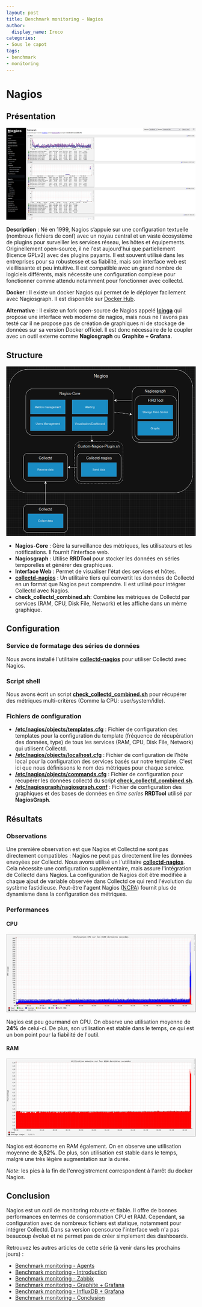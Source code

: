 ```yaml
---
layout: post
title: Benchmark monitoring - Nagios
author:
  display_name: Iroco
categories:
- Sous le capot
tags:
- benchmark
- monitoring
---
```

# Nagios

## Présentation

[![Exemple de dashboard de Grafana](../images/monitoring-dasboard-benchmark/Pres_nagios.png)](https://www.nagios.org/)

**Description** : Né en 1999, Nagios s’appuie sur une configuration textuelle (nombreux fichiers de conf) avec un noyau central et un vaste écosystème de plugins pour surveiller les services réseau, les hôtes et équipements. Originellement open-source, il ne l'est aujourd'hui que partiellement (licence GPLv2) avec des plugins payants. Il est souvent utilisé dans les entreprises pour sa robustesse et sa fiabilité, mais son interface web est vieillissante et peu intuitive. Il est compatible avec un grand nombre de logiciels différents, mais nécessite une configuration complexe pour fonctionner comme attendu notamment pour fonctionner avec collectd.

**Docker** : Il existe un docker Nagios qui permet de le déployer facilement avec Nagiosgraph. Il est disponible sur [Docker Hub](https://hub.docker.com/r/jasonrivers/nagios).

**Alternative** :   Il existe un fork open-source de Nagios appelé [**Icinga**](https://icinga.com/) qui propose une interface web moderne de nagios, mais nous ne l'avons pas testé car il ne propose pas de création de graphiques ni de stockage de données sur sa version Docker officiel. Il est donc nécessaire de le coupler avec un outil externe comme **Nagiosgraph** ou **Graphite + Grafana**.

## Structure

[![Schéma descriptif du fonctionnement de Nagios](../images/monitoring-dasboard-benchmark/Schema_nagios.png)](https://www.nagios.org/)

  - **Nagios-Core** : Gère la surveillance des métriques, les utilisateurs et les notifications. Il fournit l'interface web.
  - **Nagiosgraph** : Utilise **RRDTool** pour stocker les données en séries temporelles et générer des graphiques.
  - **Interface Web** : Permet de visualiser l'état des services et hôtes.
  - [**collectd-nagios**](https://www.collectd.org/documentation/manpages/collectd-nagios.html) : Un utilitaire tiers qui convertit les données de Collectd en un format que Nagios peut comprendre. Il est utilisé pour intégrer Collectd avec Nagios.
  - **check_collectd_combined.sh**: Combine les métriques de Collectd par services (RAM, CPU, Disk File, Network) et les affiche dans un mème graphique.

## Configuration

### Service de formatage des séries de données

Nous avons installé l'utilitaire [**collectd-nagios**](https://www.collectd.org/documentation/manpages/collectd-nagios.html) pour utiliser Collectd avec Nagios.

### Script shell

Nous avons écrit un script [**check_collectd_combined.sh**](https://github.com/iroco-co/bench-monitoring-dashboard/blob/main/nagios/Custom-Nagios-Plugins/check_collectd_combined.sh) pour récupérer des métriques multi-critères (Comme la CPU: user/system/idle).

### Fichiers de configuration

- [**/etc/nagios/objects/templates.cfg**](https://github.com/iroco-co/bench-monitoring-dashboard/blob/main/nagios/nagios/etc/objects/templates.cfg) : Fichier de configuration des templates pour la configuration du template (fréquence de récupération des données, type) de tous les services (RAM, CPU, Disk File, Network) qui utilisent Collectd.
- [**/etc/nagios/objects/localhost.cfg**](https://github.com/iroco-co/bench-monitoring-dashboard/blob/main/nagios/nagios/etc/objects/localhost.cfg) : Fichier de configuration de l'hôte local pour la configuration des services basés sur notre template. C'est ici que nous définissons le nom des métriques pour chaque service.
- [**/etc/nagios/objects/commands.cfg**](https://github.com/iroco-co/bench-monitoring-dashboard/blob/main/nagios/nagios/etc/objects/commands.cfg) : Fichier de configuration pour récupérer les données collectd du script [**check_collectd_combined.sh**](https://github.com/iroco-co/bench-monitoring-dashboard/blob/main/nagios/Custom-Nagios-Plugins/check_collectd_combined.sh).
- [**/etc/nagiosgraph/nagiosgraph.conf**](https://github.com/iroco-co/bench-monitoring-dashboard/blob/main/nagios/nagiosgraph/etc/nagiosgraph.conf) : Fichier de configuration des graphiques et des bases de données en *time series* **RRDTool** utilisé par **NagiosGraph**.

## Résultats

### Observations

Une première observation est que Nagios et Collectd ne sont pas directement compatibles : Nagios ne peut pas directement lire les données envoyées par Collectd. Nous avons utilisé un l'utilitaire [**collectd-nagios**](https://www.collectd.org/documentation/manpages/collectd-nagios.html). Cela nécessite une configuration supplémentaire, mais assure l'intégration de Collectd dans Nagios. La configuration de Nagios doit être modifiée à chaque ajout de variable observée dans Collectd ce qui rend l'évolution du système fastidieuse. Peut-être l'agent Nagios ([NCPA](https://www.nagios.org/projects/ncpa/)) fournit plus de dynamisme dans la configuration des métriques.

### Performances

#### CPU

[![Graphique d'utilisation CPU de Nagios sur les 8100 dernières secondes.](/images/monitoring-dasboard-benchmark/nagios_cpu_usage.png)](/images/monitoring-dasboard-benchmark/nagios_cpu_usage.png)

Nagios est peu gourmand en CPU. On observe une utilisation moyenne de **24%** de celui-ci. De plus, son utilisation est stable dans le temps, ce qui est un bon point pour la fiabilité de l'outil.

#### RAM

[![Graphique d'utilisation mémoire de Nagios sur les 8100 dernières secondes.](/images/monitoring-dasboard-benchmark/nagios_memory_usage.png)](/images/monitoring-dasboard-benchmark/nagios_memory_usage.png)

Nagios est économe en RAM également. On en observe une utilisation moyenne de **3,52%**. De plus, son utilisation est stable dans le temps, malgré une très légère augmentation sur la durée.

*Note*: les pics à la fin de l'enregistrement correspondent à l'arrêt du docker Nagios.

## Conclusion

Nagios est un outil de monitoring robuste et fiable. Il offre de bonnes performances en termes de consommation CPU et RAM.
Cependant, sa configuration avec de nombreux fichiers est statique, notamment pour intégrer Collectd. Dans sa version opensource l'interface web n'a pas beaucoup évolué et ne permet pas de créer simplement des dashboards.

Retrouvez les autres articles de cette série (à venir dans les prochains jours) :

- [Benchmark monitoring - Agents](/monitoring-agents/)
- [Benchmark monitoring - Introduction](/monitoring-introduction/)
- [Benchmark monitoring - Zabbix](/monitoring-zabbix/)
- [Benchmark monitoring - Graphite + Grafana](/monitoring-graphite/)
- [Benchmark monitoring - InfluxDB + Grafana](/monitoring-influxdb)
- [Benchmark monitoring - Conclusion](/monitoring-conclusion/)
